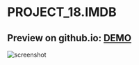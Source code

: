 # PROJECT_18.IMDB

Preview on github.io: [DEMO](https://babak-chalaki.github.io/PROJECT_18.IMDB/)
---
![screenshot](https://github.com/BABAK-CHALAKI/PROJECT_18.IMDB/blob/be167c6a66a729afc87bfbe1cec7ff2455d056be/screen.png)
